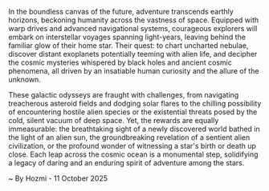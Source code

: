 
In the boundless canvas of the future, adventure transcends earthly horizons, beckoning humanity across the vastness of space. Equipped with warp drives and advanced navigational systems, courageous explorers will embark on interstellar voyages spanning light-years, leaving behind the familiar glow of their home star. Their quest: to chart uncharted nebulae, discover distant exoplanets potentially teeming with alien life, and decipher the cosmic mysteries whispered by black holes and ancient cosmic phenomena, all driven by an insatiable human curiosity and the allure of the unknown.

These galactic odysseys are fraught with challenges, from navigating treacherous asteroid fields and dodging solar flares to the chilling possibility of encountering hostile alien species or the existential threats posed by the cold, silent vacuum of deep space. Yet, the rewards are equally immeasurable: the breathtaking sight of a newly discovered world bathed in the light of an alien sun, the groundbreaking revelation of a sentient alien civilization, or the profound wonder of witnessing a star's birth or death up close. Each leap across the cosmic ocean is a monumental step, solidifying a legacy of daring and an enduring spirit of adventure among the stars.

~ By Hozmi - 11 October 2025
